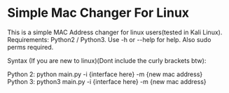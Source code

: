 # Simple Mac Changer For Linux

This is a simple MAC Address changer for linux users(tested in Kali Linux). Requirements: Python2 / Python3. Use -h or --help for help. Also sudo perms required.

Syntax (If you are new to linux)(Dont include the curly brackets btw):

Python 2: python main.py -i {interface here} -m {new mac address}  
Python 3: python3 main.py -i {interface here} -m {new mac address}

